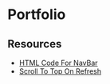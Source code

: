 # Portfolio
<h2>Resources</h2>

- <a href="https://www.w3schools.com/howto/howto_js_sidenav.asp">HTML Code For NavBar</a>
- <a href="https://stackoverflow.com/questions/3664381/   force-page-scroll-position-to-top-at-page-refresh-in-html by Alex Having Fun">Scroll To Top On Refresh </a>

